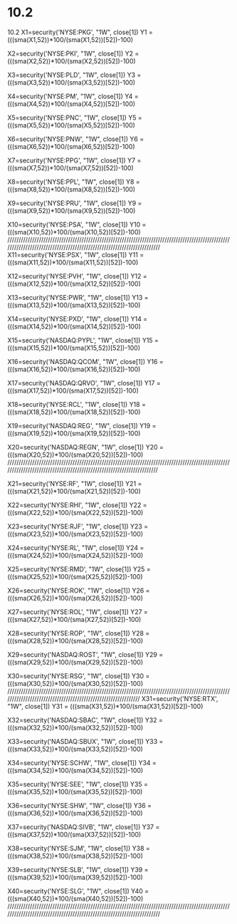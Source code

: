 # 10.2
10.2
X1=security('NYSE:PKG', "1W", close[1])
Y1 = (((sma(X1,52))*100/(sma(X1,52))[52])-100)

X2=security('NYSE:PKI', "1W", close[1])
Y2 = (((sma(X2,52))*100/(sma(X2,52))[52])-100)

X3=security('NYSE:PLD', "1W", close[1])
Y3 = (((sma(X3,52))*100/(sma(X3,52))[52])-100)

X4=security('NYSE:PM', "1W", close[1])
Y4 = (((sma(X4,52))*100/(sma(X4,52))[52])-100)

X5=security('NYSE:PNC', "1W", close[1])
Y5 = (((sma(X5,52))*100/(sma(X5,52))[52])-100)

X6=security('NYSE:PNW', "1W", close[1])
Y6 = (((sma(X6,52))*100/(sma(X6,52))[52])-100)

X7=security('NYSE:PPG', "1W", close[1])
Y7 = (((sma(X7,52))*100/(sma(X7,52))[52])-100)

X8=security('NYSE:PPL', "1W", close[1])
Y8 = (((sma(X8,52))*100/(sma(X8,52))[52])-100)

X9=security('NYSE:PRU', "1W", close[1])
Y9 = (((sma(X9,52))*100/(sma(X9,52))[52])-100)

X10=security('NYSE:PSA', "1W", close[1])
Y10 = (((sma(X10,52))*100/(sma(X10,52))[52])-100)
///////////////////////////////////////////////////////////////////////////////////////////////////////////////////////////////////////////////////////////////////////
X11=security('NYSE:PSX', "1W", close[1])
Y11 = (((sma(X11,52))*100/(sma(X11,52))[52])-100)

X12=security('NYSE:PVH', "1W", close[1])
Y12 = (((sma(X12,52))*100/(sma(X12,52))[52])-100)

X13=security('NYSE:PWR', "1W", close[1])
Y13 = (((sma(X13,52))*100/(sma(X13,52))[52])-100)

X14=security('NYSE:PXD', "1W", close[1])
Y14 = (((sma(X14,52))*100/(sma(X14,52))[52])-100)

X15=security('NASDAQ:PYPL', "1W", close[1])
Y15 = (((sma(X15,52))*100/(sma(X15,52))[52])-100)

X16=security('NASDAQ:QCOM', "1W", close[1])
Y16 = (((sma(X16,52))*100/(sma(X16,52))[52])-100)

X17=security('NASDAQ:QRVO', "1W", close[1])
Y17 = (((sma(X17,52))*100/(sma(X17,52))[52])-100)

X18=security('NYSE:RCL', "1W", close[1])
Y18 = (((sma(X18,52))*100/(sma(X18,52))[52])-100)

X19=security('NASDAQ:REG', "1W", close[1])
Y19 = (((sma(X19,52))*100/(sma(X19,52))[52])-100)

X20=security('NASDAQ:REGN', "1W", close[1])
Y20 = (((sma(X20,52))*100/(sma(X20,52))[52])-100)
//////////////////////////////////////////////////////////////////////////////////////////////////////////////////////////////////////////////////////////////////////

X21=security('NYSE:RF', "1W", close[1])
Y21 = (((sma(X21,52))*100/(sma(X21,52))[52])-100)

X22=security('NYSE:RHI', "1W", close[1])
Y22 = (((sma(X22,52))*100/(sma(X22,52))[52])-100)

X23=security('NYSE:RJF', "1W", close[1])
Y23 = (((sma(X23,52))*100/(sma(X23,52))[52])-100)

X24=security('NYSE:RL', "1W", close[1])
Y24 = (((sma(X24,52))*100/(sma(X24,52))[52])-100)

X25=security('NYSE:RMD', "1W", close[1])
Y25 = (((sma(X25,52))*100/(sma(X25,52))[52])-100)

X26=security('NYSE:ROK', "1W", close[1])
Y26 = (((sma(X26,52))*100/(sma(X26,52))[52])-100)

X27=security('NYSE:ROL', "1W", close[1])
Y27 = (((sma(X27,52))*100/(sma(X27,52))[52])-100)

X28=security('NYSE:ROP', "1W", close[1])
Y28 = (((sma(X28,52))*100/(sma(X28,52))[52])-100)

X29=security('NASDAQ:ROST', "1W", close[1])
Y29 = (((sma(X29,52))*100/(sma(X29,52))[52])-100)

X30=security('NYSE:RSG', "1W", close[1])
Y30 = (((sma(X30,52))*100/(sma(X30,52))[52])-100)
//////////////////////////////////////////////////////////////////////////////////////////////////////////////////////////////////////////////////////////////
X31=security('NYSE:RTX', "1W", close[1])
Y31 = (((sma(X31,52))*100/(sma(X31,52))[52])-100)

X32=security('NASDAQ:SBAC', "1W", close[1])
Y32 = (((sma(X32,52))*100/(sma(X32,52))[52])-100)

X33=security('NASDAQ:SBUX', "1W", close[1])
Y33 = (((sma(X33,52))*100/(sma(X33,52))[52])-100)

X34=security('NYSE:SCHW', "1W", close[1])
Y34 = (((sma(X34,52))*100/(sma(X34,52))[52])-100)

X35=security('NYSE:SEE', "1W", close[1])
Y35 = (((sma(X35,52))*100/(sma(X35,52))[52])-100)

X36=security('NYSE:SHW', "1W", close[1])
Y36 = (((sma(X36,52))*100/(sma(X36,52))[52])-100)

X37=security('NASDAQ:SIVB', "1W", close[1])
Y37 = (((sma(X37,52))*100/(sma(X37,52))[52])-100)

X38=security('NYSE:SJM', "1W", close[1])
Y38 = (((sma(X38,52))*100/(sma(X38,52))[52])-100)

X39=security('NYSE:SLB', "1W", close[1])
Y39 = (((sma(X39,52))*100/(sma(X39,52))[52])-100)

X40=security('NYSE:SLG', "1W", close[1])
Y40 = (((sma(X40,52))*100/(sma(X40,52))[52])-100)
///////////////////////////////////////////////////////////////////////////////////////////////////////////////////////////////////////////////////////////////////////
